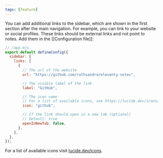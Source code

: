 ```yaml
---
tags: [feature]
---
```


You can add additional links to the sidebar, which are shown in the first section after the main navigation. For example, you can link to your website or social profiles. These links should be external links and not point to notes. Add them in the [[Configuration file]]:

```js
// /app.mjs
export default defineConfig({
  sidebar: {
    links: [
      {
        // The url of the website
        url: "https://github.com/rothsandro/eleventy-notes",

        // The visible label of the link
        label: "GitHub",

        // The icon name
        // For a list of available icons, see https://lucide.dev/icons/
        icon: "github",

        // If the link should open in a new tab (optional)
        // Default: true
        openInNewTab: false,
      },
    ],
  },
});
```

For a list of available icons visit [lucide.dev/icons](https://lucide.dev/icons/).
